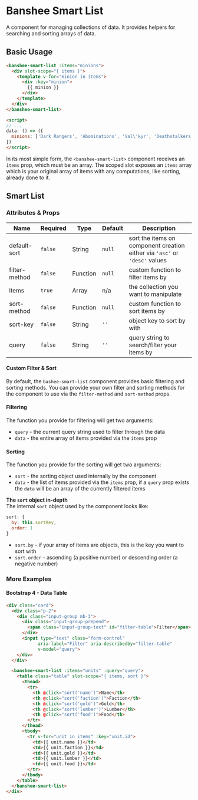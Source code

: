 # Banshee Smart List

A component for managing collections of data.  It provides helpers for searching and sorting arrays of data.

## Basic Usage

```html
<banshee-smart-list :items="minions">
  <div slot-scope="{ items }">
    <template v-for="minion in items">
      <div :key="minion">
        {{ minion }}
      </div>
    </template>
  </div>
</banshee-smart-list>

<script>
// ...
data: () => ({
  minions: ['Dark Rangers', 'Abominations', 'Val\'kyr', 'Deathstalkers']
})
</script>
```

In its most simple form, the `<banshee-smart-list>` component receives an `items` prop, which must be an array. The scoped slot exposes an `items` array which is your original array of items with any computations, like sorting, already done to it.

## Smart List

### Attributes & Props

| Name | Required | Type | Default | Description |
| ---  | ---      | ---  | ---     | ---         |
| default-sort | `false` | String | `null` | sort the items on component creation either via `'asc'` or `'desc'` values |
| filter-method | `false` | Function | `null` | custom function to filter items by |
| items | `true` | Array | n/a | the collection you want to manipulate |
| sort-method | `false` | Function | `null` | custom function to sort items by |
| sort-key | `false` | String | `''` | object key to sort by with | 
| query | `false` | String | `''` | query string to search/filter your items by |

#### Custom Filter & Sort

By default, the `bashee-smart-list` component provides basic filtering and sorting methods. You can provide your own filter and sorting methods for the component to use via the `filter-method` and `sort-method` props.

#### Filtering    
The function you provide for filtering will get two arguments:

- `query` - the current query string used to filter through the data
- `data` - the entire array of items provided via the `items` prop

#### Sorting   
The function you provide for the sorting will get two arguments:

- `sort` - the sorting object used internally by the component
- `data` - the list of items provided via the `items` prop, if a `query` prop exists the `data` will be an array of the currently filtered items

**The `sort` object in-depth**    
The internal `sort` object used by the component looks like:

```javascript
sort: {
  by: this.sortKey,
  order: 1
}
```

- `sort.by` - if your array of items are objects, this is the key you want to sort with
- `sort.order` - ascending (a positive number) or descending order (a negative number)

### More Examples

#### Bootstrap 4 - Data Table

```html
<div class="card">
  <div class="p-2">
    <div class="input-group mb-3">
      <div class="input-group-prepend">
        <span class="input-group-text" id="filter-table">Filter</span>
      </div>
      <input type="text" class="form-control" 
            aria-label="Filter" aria-describedby="filter-table"
            v-model="query">
    </div>
  </div>

  <banshee-smart-list :items="units" :query="query">
    <table class="table" slot-scope="{ items, sort }">
      <thead>
        <tr>
          <th @click="sort('name')">Name</th>
          <th @click="sort('faction')">Faction</th>
          <th @click="sort('gold')">Gold</th>
          <th @click="sort('lumber')">Lumber</th>
          <th @click="sort('food')">Food</th>
        </tr>
      </thead>
      <tbody>
        <tr v-for="unit in items" :key="unit.id">
          <td>{{ unit.name }}</td>
          <td>{{ unit.faction }}</td>
          <td>{{ unit.gold }}</td>
          <td>{{ unit.lumber }}</td>
          <td>{{ unit.food }}</td>
        </tr>
      </tbody>
    </table>
  </banshee-smart-list>
</div>
```
